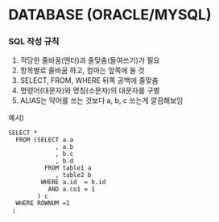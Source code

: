 # DATABASE (ORACLE/MYSQL)

### 	SQL 작성 규칙

1. 적당한 줄바꿈(엔터)과 줄맞춤(들여쓰기)가 필요
2. 항목별로 줄바꿈 하고, 컴마는 앞쪽에 둘 것
3. SELECT, FROM, WHERE 뒤쪽 공백에 줄맞춤
4. 명령어(대문자)와 명칭(소문자)의 대문자를 구별
5. ALIAS는 약어를 쓰는 것보다 a, b, c 쓰는게 깔끔해보임



예시)

```oracle, MYSQL
SELECT *
  FROM (SELECT a.a
  			 , a.b
  			 , b.c
  			 , b.d
  		  FROM table1 a
  		  	 , table2 b
  		 WHERE a.id  = b.id
  		   AND a.co1 = 1
  	    ) c
  WHERE ROWNUM =1
 ;
```

